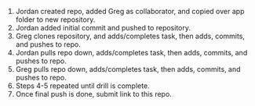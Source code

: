 1. Jordan created repo, added Greg as collaborator, and copied over app folder to new repository.
2. Jordan added initial commit and pushed to repository.
3. Greg clones repository, and adds/completes task, then adds, commits, and pushes to repo.
4. Jordan pulls repo down, adds/completes task, then adds, commits, and pushes to repo.
5. Greg pulls repo down, adds/completes task, then adds, commits, and pushes to repo.
6. Steps 4-5 repeated until drill is complete.
7. Once final push is done, submit link to this repo.